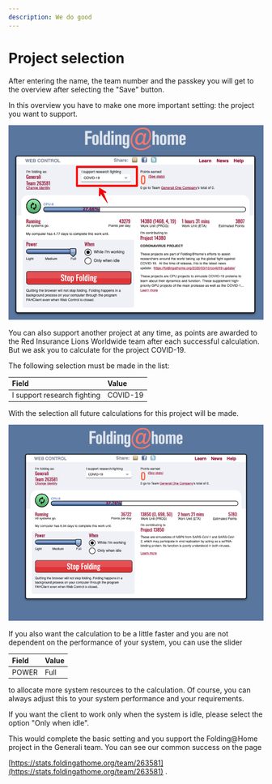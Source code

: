 ```yaml
---
description: We do good
---
```


# Project selection

After entering the name, the team number and the passkey you will get to the overview after selecting the "Save" button.

In this overview you have to make one more important setting: the project you want to support.

![](../.gitbook/assets/img3.de.png)

You can also support another project at any time, as points are awarded to the Red Insurance Lions Worldwide team after each successful calculation. But we ask you to calculate for the project COVID-19.

The following selection must be made in the list:

| Field | Value |
| :--- | :--- |
| I support research fighting | COVID-19 |

With the selection all future calculations for this project will be made.

![](../.gitbook/assets/img4.de.png)

If you also want the calculation to be a little faster and you are not dependent on the performance of your system, you can use the slider

| **Field** | Value |
| :--- | :--- |
| POWER | Full |

to allocate more system resources to the calculation. Of course, you can always adjust this to your system performance and your requirements.

If you want the client to work only when the system is idle, please select the option "Only when idle".

This would complete the basic setting and you support the Folding@Home project in the Generali team. You can see our common success on the page

[https://stats.foldingathome.org/team/263581](https://stats.foldingathome.org/team/263581) .

